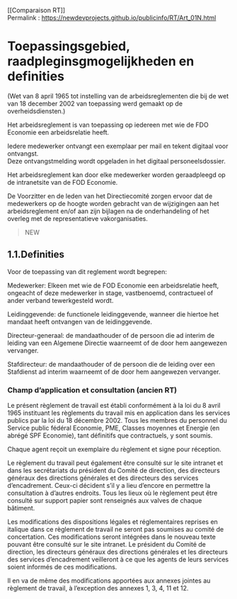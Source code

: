 [[Comparaison RT]]  
Permalink : https://newdevprojects.github.io/publicinfo/RT/Art_01N.html

# Toepassingsgebied, raadpleginsgmogelijkheden en definities

(Wet van 8 april 1965 tot instelling van de arbeidsreglementen die bij de wet van 18 december 2002 van toepassing werd gemaakt op de overheidsdiensten.) 

Het arbeidsreglement is van toepassing op iedereen met wie de FDO Economie een arbeidsrelatie heeft. 

Iedere medewerker ontvangt een exemplaar per mail en tekent digitaal voor ontvangst.  
Deze ontvangstmelding wordt opgeladen in het digitaal personeelsdossier. 

Het arbeidsreglement kan door elke medewerker worden geraadpleegd op de intranetsite van de FOD Economie.  

De Voorzitter en de leden van het Directiecomité zorgen ervoor dat de medewerkers op de hoogte worden gebracht van de wijzigingen aan het arbeidsreglement en/of aan zijn bijlagen na de onderhandeling of het overleg met de representatieve vakorganisaties. 

> NEW

## 1.1.Definities 

Voor de toepassing van dit reglement wordt begrepen: 

Medewerker: Elkeen met wie de FOD Economie een arbeidsrelatie heeft, ongeacht of deze medewerker in stage, vastbenoemd, contractueel of ander verband tewerkgesteld wordt. 

Leidinggevende: de functionele leidinggevende, wanneer die hiertoe het mandaat heeft ontvangen van de leidinggevende. 

Directeur-generaal: de mandaathouder of de persoon die ad interim de leiding van een Algemene Directie waarneemt of de door hem aangewezen vervanger. 

Stafdirecteur: de mandaathouder of de persoon die de leiding over een Stafdienst ad interim waarneemt of de door hem aangewezen vervanger. 

### Champ d’application et consultation  (ancien RT)

Le présent règlement de travail est établi conformément à la loi du 8 avril 1965 instituant les règlements du travail mis en application dans les services publics par la loi du 18 décembre 2002. Tous les membres du personnel du Service public fédéral Economie, PME, Classes moyennes et Energie (en abrégé SPF Economie), tant définitifs que contractuels, y sont soumis. 

Chaque agent reçoit un exemplaire du règlement et signe pour réception. 

Le règlement du travail peut également être consulté sur le site intranet et dans les secrétariats du président du Comité de direction, des directeurs généraux des directions générales et des directeurs des services d’encadrement. Ceux-ci décident s’il y a lieu d’encore en permettre la consultation à d’autres endroits. Tous les lieux où le règlement peut être consulté sur support papier sont renseignés aux valves de chaque bâtiment. 

Les modifications des dispositions légales et réglementaires reprises en italique dans ce règlement de travail ne seront pas soumises au comité de concertation. Ces modifications seront intégrées dans le nouveau texte pouvant être consulté sur le site intranet. Le président du Comité de direction, les directeurs généraux des directions générales et les directeurs des services d’encadrement veilleront à ce que les agents de leurs services soient informés de ces modifications. 

Il en va de même des modifications apportées aux annexes jointes au règlement de travail, à l’exception des annexes 1, 3, 4, 11 et 12.

